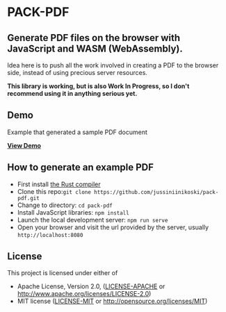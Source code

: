 # PACK-PDF
## Generate PDF files on the browser with JavaScript and WASM (WebAssembly).

Idea here is to push all the work involved in creating a PDF to the browser side, instead of using precious server resources.

**This library is working, but is also Work In Progress, so I don't recommend using it in anything serious yet.**

## Demo

Example that generated a sample PDF document

**[View Demo](https://jussiniinikoski.github.io/pack-pdf-demo/)**

## How to generate an example PDF

* First install [the Rust compiler](https://www.rust-lang.org)
* Clone this repo:```git clone https://github.com/jussiniinikoski/pack-pdf.git```
* Change to directory: ```cd pack-pdf```
* Install JavaScript libraries: ```npm install```
* Launch the local development server: ```npm run serve```
* Open your browser and visit the url provided by the server, usually ```http://localhost:8080```

## License

This project is licensed under either of

 * Apache License, Version 2.0, ([LICENSE-APACHE](LICENSE-APACHE) or
   http://www.apache.org/licenses/LICENSE-2.0)
 * MIT license ([LICENSE-MIT](LICENSE-MIT) or
   http://opensource.org/licenses/MIT)
